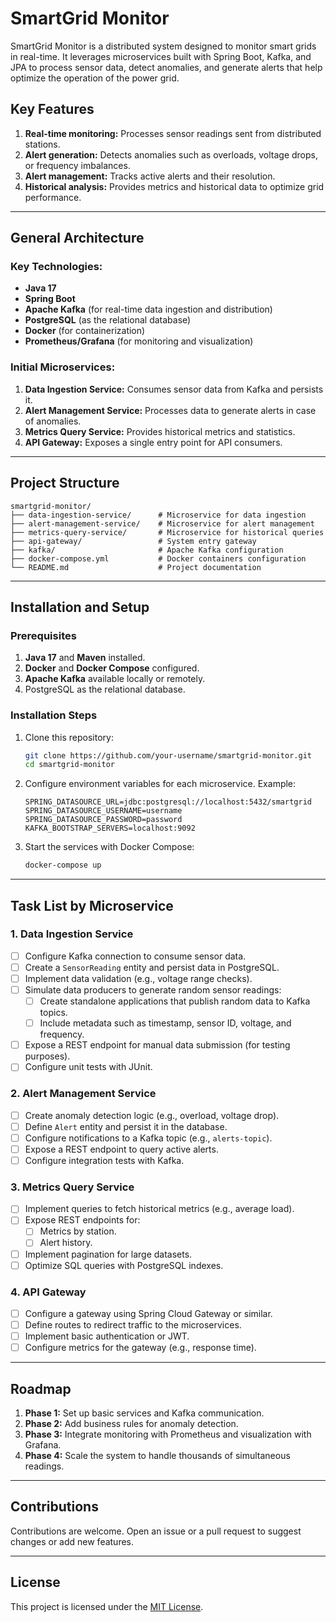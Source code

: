 # SmartGrid Monitor

SmartGrid Monitor is a distributed system designed to monitor smart grids in real-time. It leverages microservices built with Spring Boot, Kafka, and JPA to process sensor data, detect anomalies, and generate alerts that help optimize the operation of the power grid.

## Key Features

1. **Real-time monitoring:** Processes sensor readings sent from distributed stations.
2. **Alert generation:** Detects anomalies such as overloads, voltage drops, or frequency imbalances.
3. **Alert management:** Tracks active alerts and their resolution.
4. **Historical analysis:** Provides metrics and historical data to optimize grid performance.

---

## General Architecture

### Key Technologies:
- **Java 17**
- **Spring Boot**
- **Apache Kafka** (for real-time data ingestion and distribution)
- **PostgreSQL** (as the relational database)
- **Docker** (for containerization)
- **Prometheus/Grafana** (for monitoring and visualization)

### Initial Microservices:
1. **Data Ingestion Service:** Consumes sensor data from Kafka and persists it.
2. **Alert Management Service:** Processes data to generate alerts in case of anomalies.
3. **Metrics Query Service:** Provides historical metrics and statistics.
4. **API Gateway:** Exposes a single entry point for API consumers.

---

## Project Structure

```plaintext
smartgrid-monitor/
├── data-ingestion-service/      # Microservice for data ingestion
├── alert-management-service/    # Microservice for alert management
├── metrics-query-service/       # Microservice for historical queries
├── api-gateway/                 # System entry gateway
├── kafka/                       # Apache Kafka configuration
├── docker-compose.yml           # Docker containers configuration
└── README.md                    # Project documentation
```

---

## Installation and Setup

### Prerequisites
1. **Java 17** and **Maven** installed.
2. **Docker** and **Docker Compose** configured.
3. **Apache Kafka** available locally or remotely.
4. PostgreSQL as the relational database.

### Installation Steps
1. Clone this repository:
   ```bash
   git clone https://github.com/your-username/smartgrid-monitor.git
   cd smartgrid-monitor
   ```
2. Configure environment variables for each microservice. Example:
   ```plaintext
   SPRING_DATASOURCE_URL=jdbc:postgresql://localhost:5432/smartgrid
   SPRING_DATASOURCE_USERNAME=username
   SPRING_DATASOURCE_PASSWORD=password
   KAFKA_BOOTSTRAP_SERVERS=localhost:9092
   ```
3. Start the services with Docker Compose:
   ```bash
   docker-compose up
   ```

---

## Task List by Microservice

### **1. Data Ingestion Service**
- [ ] Configure Kafka connection to consume sensor data.
- [ ] Create a `SensorReading` entity and persist data in PostgreSQL.
- [ ] Implement data validation (e.g., voltage range checks).
- [ ] Simulate data producers to generate random sensor readings:
  - [ ] Create standalone applications that publish random data to Kafka topics.
  - [ ] Include metadata such as timestamp, sensor ID, voltage, and frequency.
- [ ] Expose a REST endpoint for manual data submission (for testing purposes).
- [ ] Configure unit tests with JUnit.

### **2. Alert Management Service**
- [ ] Create anomaly detection logic (e.g., overload, voltage drop).
- [ ] Define `Alert` entity and persist it in the database.
- [ ] Configure notifications to a Kafka topic (e.g., `alerts-topic`).
- [ ] Expose a REST endpoint to query active alerts.
- [ ] Configure integration tests with Kafka.

### **3. Metrics Query Service**
- [ ] Implement queries to fetch historical metrics (e.g., average load).
- [ ] Expose REST endpoints for:
  - [ ] Metrics by station.
  - [ ] Alert history.
- [ ] Implement pagination for large datasets.
- [ ] Optimize SQL queries with PostgreSQL indexes.

### **4. API Gateway**
- [ ] Configure a gateway using Spring Cloud Gateway or similar.
- [ ] Define routes to redirect traffic to the microservices.
- [ ] Implement basic authentication or JWT.
- [ ] Configure metrics for the gateway (e.g., response time).

---

## Roadmap
1. **Phase 1:** Set up basic services and Kafka communication.
2. **Phase 2:** Add business rules for anomaly detection.
3. **Phase 3:** Integrate monitoring with Prometheus and visualization with Grafana.
4. **Phase 4:** Scale the system to handle thousands of simultaneous readings.

---

## Contributions
Contributions are welcome. Open an issue or a pull request to suggest changes or add new features.

---

## License
This project is licensed under the [MIT License](LICENSE).
